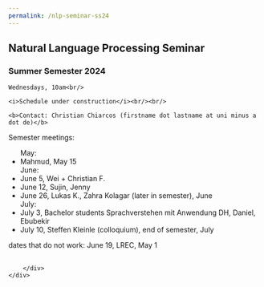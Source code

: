 ```yaml
---
permalink: /nlp-seminar-ss24
---
```


<div class="container">
    <div class="row">
        <div class="col-lg-12 text-center">
    <h2>Natural Language Processing Seminar</h2>
    <h3>Summer Semester 2024</h3>

    Wednesdays, 10am<br/>

    <i>Schedule under construction</i><br/><br/>

    <b>Contact: Christian Chiarcos (firstname dot lastname at uni minus a dot de)</b>

Semester meetings:
    <ul>
        May:
        <li>Mahmud, May 15</li>
        June:
        <li>June 5, Wei + Christian F.</li>
        <li>June 12, Sujin, Jenny </li>
        <li>June 26, Lukas K., Zahra Kolagar (later in semester), June</li>
        July:
        <li>July 3, Bachelor students Sprachverstehen mit Anwendung DH, Daniel, Ebubekir</li>
        <li>July 10, Steffen Kleinle (colloquium), end of semester, July</li>
    </ul>

dates that do not work: June 19, LREC, May 1<br/><br/>


        </div>
    </div>
</div>
